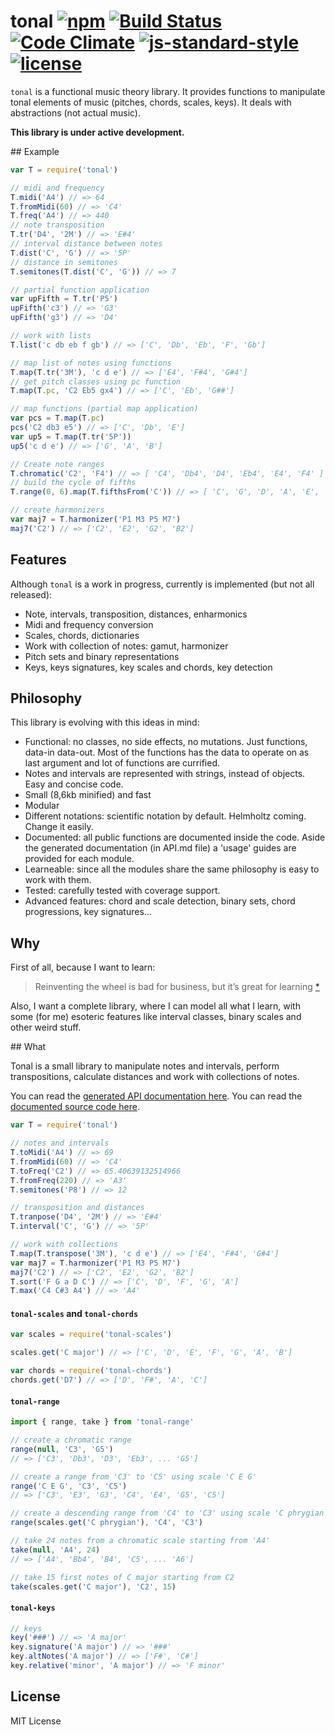 # tonal [![npm](https://img.shields.io/npm/v/tonal.svg)](https://www.npmjs.com/package/tonal) [![Build Status](https://travis-ci.org/danigb/tonal.svg?branch=master)](https://travis-ci.org/danigb/tonal) [![Code Climate](https://codeclimate.com/github/danigb/tonal/badges/gpa.svg)](https://codeclimate.com/github/danigb/tonal) [![js-standard-style](https://img.shields.io/badge/code%20style-standard-brightgreen.svg?style=flat)](https://github.com/feross/standard) [![license](https://img.shields.io/npm/l/tonal.svg)](https://www.npmjs.com/package/tonal)

`tonal` is a functional music theory library. It provides functions to manipulate tonal elements of music (pitches, chords, scales, keys). It deals with abstractions (not actual music).

__This library is under active development.__

## Example

```js
var T = require('tonal')

// midi and frequency
T.midi('A4') // => 64
T.fromMidi(60) // => 'C4'
T.freq('A4') // => 440
// note transposition
T.tr('D4', '2M') // => 'E#4'
// interval distance between notes
T.dist('C', 'G') // => '5P'
// distance in semitones
T.semitones(T.dist('C', 'G')) // => 7

// partial function application
var upFifth = T.tr('P5')
upFifth('c3') // => 'G3'
upFifth('g3') // => 'D4'

// work with lists
T.list('c db eb f gb') // => ['C', 'Db', 'Eb', 'F', 'Gb']

// map list of notes using functions
T.map(T.tr('3M'), 'c d e') // => ['E4', 'F#4', 'G#4']
// get pitch classes using pc function
T.map(T.pc, 'C2 Eb5 gx4') // => ['C', 'Eb', 'G##']

// map functions (partial map application)
var pcs = T.map(T.pc)
pcs('C2 db3 e5') // => ['C', 'Db', 'E']
var up5 = T.map(T.tr('5P'))
up5('c d e') // => ['G', 'A', 'B']

// Create note ranges
T.chromatic('C2', 'F4') // => [ 'C4', 'Db4', 'D4', 'Eb4', 'E4', 'F4' ]
// build the cycle of fifths
T.range(0, 6).map(T.fifthsFrom('C')) // => [ 'C', 'G', 'D', 'A', 'E', 'B', 'F#' ]

// create harmonizers
var maj7 = T.harmonizer('P1 M3 P5 M7')
maj7('C2') // => ['C2', 'E2', 'G2', 'B2']
```

## Features

Although `tonal` is a work in progress, currently is implemented (but not all released):

- Note, intervals, transposition, distances, enharmonics
- Midi and frequency conversion
- Scales, chords, dictionaries
- Work with collection of notes: gamut, harmonizer
- Pitch sets and binary representations
- Keys, keys signatures, key scales and chords, key detection

## Philosophy

This library is evolving with this ideas in mind:

- Functional: no classes, no side effects, no mutations. Just functions, data-in data-out. Most of the functions has the data to operate on as last argument and lot of functions are currified.
- Notes and intervals are represented with strings, instead of objects. Easy and concise code.
- Small (8,6kb minified) and fast
- Modular
- Different notations: scientific notation by default. Helmholtz coming. Change it easily.
- Documented: all public functions are documented inside the code. Aside the generated documentation (in API.md file) a 'usage' guides are provided for each module.
- Learneable: since all the modules share the same philosophy is easy to work with them.
- Tested: carefully tested with coverage support.
- Advanced features: chord and scale detection, binary sets, chord progressions, key signatures...

## Why

First of all, because I want to learn:

> Reinventing the wheel is bad for business, but it’s great for learning
[*](http://philipwalton.com/articles/how-to-become-a-great-front-end-engineer)

Also, I want a complete library, where I can model all what I learn, with some (for me) esoteric features like interval classes, binary scales and other weird stuff.

## What

Tonal is a small library to manipulate notes and intervals, perform transpositions, calculate distances and work with collections of notes.

You can read the [generated API documentation here](https://github.com/danigb/tonal/blob/tonal2/docs/API.md). You can read the [documented source code here](https://cdn.rawgit.com/danigb/tonal/tonal2/docs/T.html).

```js
var T = require('tonal')

// notes and intervals
T.toMidi('A4') // => 69
T.fromMidi(60) // => 'C4'
T.toFreq('C2') // => 65.40639132514966
T.fromFreq(220) // => 'A3'
T.semitones('P8') // => 12

// transposition and distances
T.tranpose('D4', '2M') // => 'E#4'
T.interval('C', 'G') // => '5P'

// work with collections
T.map(T.transpose('3M'), 'c d e') // => ['E4', 'F#4', 'G#4']
var maj7 = T.harmonizer('P1 M3 P5 M7')
maj7('C2') // => ['C2', 'E2', 'G2', 'B2']
T.sort('F G a D C') // => ['C', 'D', 'F', 'G', 'A']
T.max('C4 C#3 A4') // => 'A4'
```

#### `tonal-scales` and `tonal-chords`

```js
var scales = require('tonal-scales')

scales.get('C major') // => ['C', 'D', 'E', 'F', 'G', 'A', 'B']

var chords = require('tonal-chords')
chords.get('D7') // => ['D', 'F#', 'A', 'C']
```


#### `tonal-range`

```js
import { range, take } from 'tonal-range'

// create a chromatic range
range(null, 'C3', 'G5')
// => ['C3', 'Db3', 'D3', 'Eb3', ... 'G5']

// create a range from 'C3' to 'C5' using scale 'C E G'
range('C E G', 'C3', 'C5')
// => ['C3', 'E3', 'G3', 'C4', 'E4', 'G5', 'C5']

// create a descending range from 'C4' to 'C3' using scale 'C phrygian'
range(scales.get('C phrygian'), 'C4', 'C3')

// take 24 notes from a chromatic scale starting from 'A4'
take(null, 'A4', 24)
// => ['A4', 'Bb4', 'B4', 'C5', ... 'A6']

// take 15 first notes of C major starting from C2
take(scales.get('C major'), 'C2', 15)
```

#### `tonal-keys`

```js
// keys
key('###') // => 'A major'
key.signature('A major') // => '###'
key.altNotes('A major') // => ['F#', 'C#']
key.relative('minor', 'A major') // => 'F minor'
```


## License

MIT License
